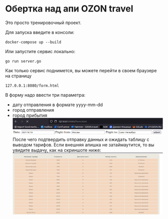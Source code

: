 # Обертка над апи OZON travel

Это просто тренировочный проект. 

Для запуска введите в консоли:
```
docker-compose up --build
```

Или запустите сервис локально:  
```
go run server.go
```
Как только сервис поднимется, вы можете перейти в своем браузере на страницу
```
127.0.0.1:8080/form.html
```

В форму надо ввести три параметра:
- дату отправления в формате yyyy-mm-dd
- город отправления
- город прибытия
![](./pics/1.png)
После чего подтвердить отправку данных и ожидать таблицу с выводом тарифов.
Если внешняя апишка не затаймаутится, то вы увидите выдачу, как на скриншоте ниже:
![](./pics/2.png)